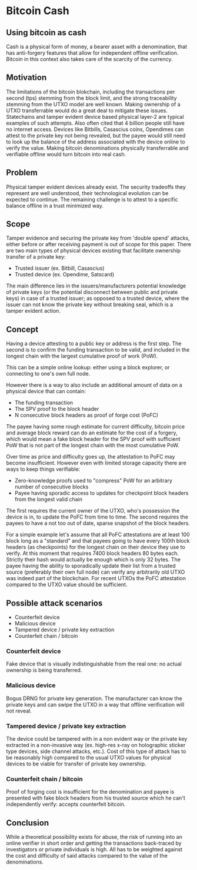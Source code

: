 # Bitcoin Cash
## Using bitcoin as cash

Cash is a physical form of money, a bearer asset with a denomination, that has anti-forgery features that allow for independent offline verification. Bitcoin in this context also takes care of the scarcity of the currency.

## Motivation

The limitations of the bitcoin blokchain, including the transactions per second (tps) stemming from the block limit, and the strong traceability stemming from the UTXO model are well known. Making ownership of a UTXO transferrable would do a great deal to mitigate these issues. Statechains and tamper evident device based physical layer-2 are typical examples of such attempts. Also often cited that 4 billion people still have no internet access. Devices like Bitbills, Casascius coins, Opendimes can attest to the private key not being revealed, but the payee would still need to look up the balance of the address associated with the device online to verify the value. Making bitcoin denominations physically transferrable and verifiable offline would turn bitcoin into real cash.

## Problem

Physical tamper evident devices already exist. The security tradeoffs they represent are well understood, their technological evolution can be expected to continue. The remaining challenge is to attest to a specific balance offline in a trust minimized way.

## Scope

Tamper evidence and securing the private key from 'double spend' attacks, either before or after receiving payment is out of scope for this paper. There are two main types of physical devices existing that facilitate ownership transfer of a private key:

* Trusted issuer (ex. Bitbill, Casascius)
* Trusted device (ex. Opendime, Satscard)

The main difference lies in the issuers/manufacturers potential knowledge of private keys (or the potential disconnect between public and private keys) in case of a trusted issuer; as opposed to a trusted device, where the issuer can not know the private key without breaking seal, which is a tamper evident action.

## Concept

Having a device attesting to a public key or address is the first step. The second is to confirm the funding transaction to be valid, and included in the longest chain with the largest cumulative proof of work (PoW).

This can be a simple online lookup: either using a block explorer, or connecting to one's own full node.

However there is a way to also include an additional amount of data on a physical device that can contain:

* The funding transaction
* The SPV proof to the block header
* N consecutive block headers as proof of forge cost (PoFC)

The payee having some rough estimate for current difficulty, bitcoin price and average block reward can do an estimate for the cost of a forgery, which would mean a fake block header for the SPV proof with sufficient PoW that is not part of the longest chain with the most cumulative PoW.

Over time as price and difficulty goes up, the attestation to PoFC may become insufficient. However even with limited storage capacity there are ways to keep things verifiable:

* Zero-knowledge proofs used to "compress" PoW for an arbitrary number of consecutive blocks
* Payee having sporadic access to updates for checkpoint block headers from the longest valid chain

The first requires the current owner of the UTXO, who's possession the device is in, to update the PoFC from time to time. The second requires the payees to have a not too out of date, sparse snapshot of the block headers.

For a simple example let's assume that all PoFC attestations are at least 100 block long as a "standard" and that payees going to have every 100th block headers (as checkpoints) for the longest chain on their device they use to verify. At this moment that requires 7400 block headers 80 bytes each. Strictly their hash would actually be enough which is only 32 bytes. The payee having the ability to sporadically update their list from a trusted source (preferably their own full node) can verify any arbitrarily old UTXO was indeed part of the blockchain. For recent UTXOs the PoFC attestation compared to the UTXO value should be sufficient.

## Possible attack scenarios

* Counterfeit device
* Malicious device
* Tampered device / private key extraction
* Counterfeit chain / bitcoin

### Counterfeit device

Fake device that is visually indistinguishable from the real one: no actual ownership is being transferred.

### Malicious device

Bogus DRNG for private key generation. The manufacturer can know the private keys and can swipe the UTXO in a way that offline verification will not reveal.

### Tampered device / private key extraction

The device could be tampered with in a non evident way or the private key extracted in a non-invasive way (ex. high-res x-ray on holographic sticker type devices, side channel attacks, etc.). Cost of this type of attack has to be reasonably high compared to the usual UTXO values for physical devices to be viable for transfer of private key ownership.

### Counterfeit chain / bitcoin

Proof of forging cost is insufficient for the denomination and payee is presented with fake block headers from his trusted source which he can't independently verify: accepts counterfeit bitcoin.

## Conclusion

While a theoretical possibility exists for abuse, the risk of running into an online verifier in short order and getting the transactions back-traced by investigators or private individuals is high. All has to be weighted against the cost and difficulty of said attacks compared to the value of the denominations.
